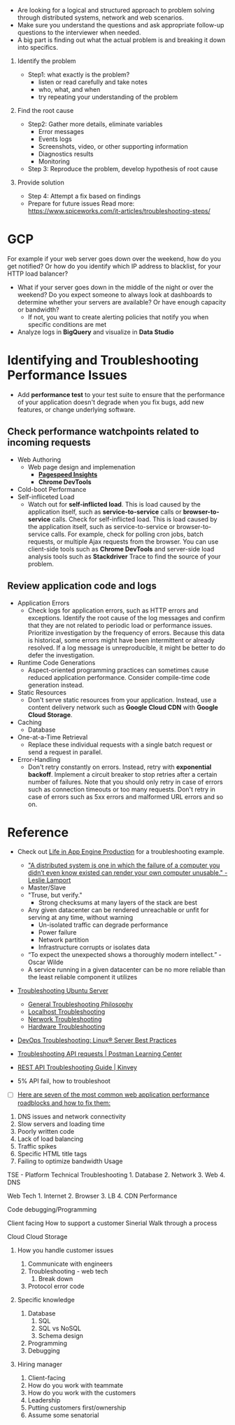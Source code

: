 -  Are looking for a logical and structured approach to problem solving through distributed systems, network and web scenarios. 
-  Make sure you understand the questions and ask appropriate follow-up questions to the interviewer when needed. 
-  A big part is finding out what the actual problem is and breaking it down into specifics. 

1. Identify the problem
    - Step1: what exactly is the problem?
        - listen or read carefully and take notes
        - who, what, and when
        - try repeating your understanding of the problem
2. Find the root cause
    - Step2: Gather more details, eliminate variables
        - Error messages
        - Events logs
        - Screenshots, video, or other supporting information
        - Diagnostics results
        - Monitoring
    - Step 3: Reproduce the problem, develop hypothesis of root cause

3. Provide solution
    - Step 4: Attempt a fix based on findings
    - Prepare for future issues
Read more: https://www.spiceworks.com/it-articles/troubleshooting-steps/

# GCP
For example if your web server goes down over the weekend, how do you get notified? Or how do you identify which IP address to blacklist, for your HTTP load balancer?
- What if your server goes down in the middle of the night or over the weekend? Do you expect someone to always look at dashboards to determine whether your servers are available? Or have enough capacity or bandwidth? 
    - If not, you want to create alerting policies that notify you when specific conditions are met
- Analyze logs in **BigQuery** and visualize in **Data Studio**

# Identifying and Troubleshooting Performance Issues
- Add **performance test** to your test suite to ensure that the performance of your application doesn't degrade when you fix bugs, add new features, or change underlying software.
## Check **performance watchpoints** related to incoming requests
- Web Authoring
    - Web page design and implemenation
        - **[Pagespeed Insights](https://developers.google.com/speed/)**
        - **Chrome DevTools**
- Cold-boot Performance
- Self-infliceted Load
    - Watch out for **self-inflicted load**. This is load caused by the application itself, such as **service-to-service** calls or **browser-to-service** calls. Check for self-inflicted load. This is load caused by the application itself, such as service-to-service or browser-to-service calls. For example, check for polling cron jobs, batch requests, or multiple Ajax requests from the browser. You can use client-side tools such as **Chrome DevTools** and server-side load analysis tools such as **Stackdriver** Trace to find the source of your problem.
## Review application code and logs
- Application Errors
    - Check logs for application errors, such as HTTP errors and exceptions. Identify the root cause of the log messages and confirm that they are not related to periodic load or performance issues. Prioritize investigation by the frequency of errors. Because this data is historical, some errors might have been intermittent or already resolved. If a log message is unreproducible, it might be better to do defer the investigation. 
- Runtime Code Generations
    - Aspect-oriented programming practices can sometimes cause reduced application performance. Consider compile-time code generation instead.
- Static Resources
    - Don't serve static resources from your application. Instead, use a content delivery network such as **Google Cloud CDN** with **Google Cloud Storage**.
- Caching
    - Database
- One-at-a-Time Retrieval 
    - Replace these individual requests with a single batch request or send a request in parallel. 
- Error-Handling
    - Don't retry constantly on errors. Instead, retry with **exponential backoff**. Implement a circuit breaker to stop retries after a certain number of failures. Note that you should only retry in case of errors such as connection timeouts or too many requests. Don't retry in case of errors such as 5xx errors and malformed URL errors and so on.

# Reference
-  Check out [Life in App Engine Production​](https://www.youtube.com/watch?v=rgQm1KEIIuc) for a troubleshooting example.
   - ["A distributed system is one in which the failure of a computer you didn’t even know existed can render your own computer unusable." - Leslie Lamport](https://www.microsoft.com/en-us/research/publication/distribution/)
   - Master/Slave
   - "Truse, but verify."
     - Strong checksums at many layers of the stack are best
   - Any given datacenter can be rendered unreachable or unfit for serving at any time, without warning
     - Un-isolated traffic can degrade performance
     - Power failure
     - Network partition
     - Infrastructure corrupts or isolates data
   - “To expect the unexpected shows a thoroughly modern intellect.” - Oscar Wilde
   - A service running in a given datacenter can be no more reliable than the least reliable component it utilizes
- [Troubleshooting Ubuntu Server](http://www.informit.com/articles/article.aspx?p=1381889)
  - [General Troubleshooting Philosophy](http://www.informit.com/articles/article.aspx?p=1381889)
  - [Localhost Troubleshooting](http://www.informit.com/articles/article.aspx?p=1381889&seqNum=2)
  - [Nerwork Troubleshooting](http://www.informit.com/articles/article.aspx?p=1381889&seqNum=3)
  - [Hardware Troubleshooting](http://www.informit.com/articles/article.aspx?p=1381889&seqNum=4)   
  
- [DevOps Troubleshooting: Linux® Server Best Practices](https://www.comcol.nl/code/inkijkexemplaar/9780321832047/devops-troubleshooting-engels-kyle-rankin.pdf)
- [Troubleshooting API requests | Postman Learning Center
](https://learning.getpostman.com/docs/postman/sending_api_requests/troubleshooting_api_requests)
- [REST API Troubleshooting Guide | Kinvey]()
- 5% API fail, how to troubleshoot

- [ ] [Here are seven of the most common web application performance roadblocks and how to fix them:](https://stackify.com/web-application-problems/)
1. DNS issues and network connectivity
2. Slow servers and loading time
3. Poorly written code
4. Lack of load balancing
5. Traffic spikes
6. Specific HTML title tags
7. Failing to optimize bandwidth Usage


TSE - Platform
Technical Troubleshooting
	1. Database 
	2. Network
	3. Web
	4. DNS

Web Tech
	1. Internet
	2. Browser
	3. LB
	4. CDN
	Performance

Code debugging/Programming
	
Client facing
	How to support a customer
	Sinerial
	Walk through a process

Cloud
	Cloud Storage

1. How you handle customer issues
    1. Communicate with engineers
    2. Troubleshooting - web tech
        1. Break down 
    3. Protocol error code

2. Specific knowledge
    1. Database
        1. SQL 
        2. SQL vs NoSQL
        3. Schema design
    2. Programming
    3. Debugging
    
3. Hiring manager
    1. Client-facing
    2. How do you work with teammate
    3. How do you work with the customers
    4. Leadership
    5. Putting customers first/ownership
    6. Assume some senatorial



